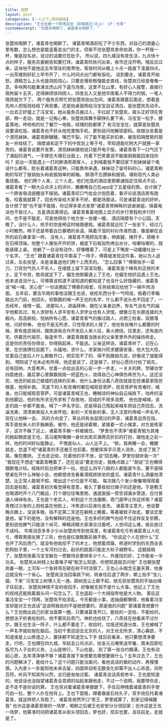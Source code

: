 ```yaml
---
title: 困梦
layout: post
categories: [一人之下,得闲拍拖]
description: "王也去接一个醉鬼回去（前接南迁/北上） CP：也青"
customexcerpt: "张楚岚喝醉了，诸葛青也喝醉了。"
---
```

张楚岚喝醉了，诸葛青也喝醉了。
诸葛青喝酒前吃了不少东西，对自己的酒量心里有数，怎么想也是能竖着走出门的主，但架不住张楚岚舍命劝酒，你一杯我一杯，像是投名状，说过的话要烂在肚子。
所以说，四九城没有夜生活，九点快十点的样子，服务员委婉告知要打烊。诸葛青险些问出来，夜市还没开啊。哦反应过来，这块地不是他这五年常驻的南粤地，宵夜时间从晚上十点一路直下凌晨四点，一出茶楼刚好赶上早市开了，什么时间点出门都有饭吃。
说到要走，诸葛青开始愁。酒精怎么上头也是烧脸烧心，只要走慢些勉强能走直线，张楚岚已经是奄奄一息，多哄两句能重演龙虎山月下遛鸟场景。这里不比山里，有好心人报警，直接行政拘留十五天，还得麻烦徐四捞人，四舍五入又是他华南看人不得力的锅，一笔人情债就欠下了。
两个服务员帮忙把张楚岚抬出包间，诸葛青跟着后面走，想着是先哄人把饭钱给结了再安置，还是拍桌面照给冯宝宝自证清白，是张楚岚先动手。
一出去正好撞上了冯宝宝，她从服务员接过人，手扛起了张楚岚，肩头正好顶在胃部，稍一走动，就是一记掏心拳。张楚岚挥舞手脚挣扎要下来，冯宝宝一松手，膝盖落地，哗啦啦的吐了餐厅一地板，经理的脸都黑了
有冯宝宝在，就算是张楚岚说要请吃饭，诸葛青也不好从他兜里掏手机，更别说问他解锁密码。收银台坐着是个漂亮妹妹，诸葛青醉醺醺，嘴巴干裂，问了能不能买折扣券，被告知隔壁房的朋友一并给结了。
隔壁桌和定不下的中宫划上等于号，早知道能吃狗大户就换一家贵的。诸葛青说要开发票，漂亮妹妹跟他说只能开电子版，诸葛青吞下一口气压下了涌起的酒气，一手撑在大理石台面上，托着下巴笑着说不能报销我能回来找你吗？
前台一天能遇上一打的醉酒奇葩客人，上到喊着我不要回家下到妹妹留个电话什么都有，脸长着诸葛青这种，只能靠命来遇，妹妹动了留号码的心，诸葛青刷刷的写好了报销抬头和收报销单的邮箱。
醉酒不忘撩妹和报销，堪称现代人类必备技能。
他们两个人来，三个人走。他们吃饭的酒店里那都通指定住宿点不远，诸葛青看了一眼大众点评上的评价，撇撇嘴自己在app定了五星级的房。会计拨了一个跨省电话提醒说不报销。诸葛青叹口气给会计抱怨着，看评论说酒店房有跳蚤，咬着我就算了，回去传染给大家多不好。都是场面话，可是诸葛青说的好听，会计想了想“也不是不能报，你记得多拿点发票”诸葛青笑眯眯的说谢谢姐，隔着电话也不放过人。
五星酒店离得远。诸葛青看着地图上显示的步行里程和步行时间，也不是不能走，可是他得找个地方坐一坐缓一缓。
酒店隔壁有个小公园，天晚了，没什么人，抢手的空座椅这时候随便挑。诸葛青就近捡了一张坐下，经过几小时散热，椅子还是带着白日暴晒的余温，隔着汗湿的衬衫传递热度，像是躺在会所的岩石桑拿室一样。
没有人，诸葛青不用顾及形象，伸直腿，摊开手，颈椎卡在石椅顶端，他整个人像张开开的饼，被底下石板加热烤出水分，咕嘟咕嘟的，就能装碟上桌。
他躺了一会没有动作，好像睡着了，可是上下嘴皮一动缓缓吐出一个名字。
“王也”
跟着诸葛青在华南呆了一阵子，傅蓉就发现这件事，她以为人追过来，左右张望，全是准备送他们两个上西天的。
“怎么回事？”傅蓉抬手一菜刀，刀背剑气伤人不杀人，在墙壁上留下深深沟壑。
诸葛青是个稀有的正统的术士，定下中宫，胜局就定下了，偏生他倒霉遇上了王也，也偏生他好运遇上王也。
他本该说没什么，可傅蓉该知道不该知道的都知道了也没什么好隐藏的，诸葛青说“喊一喊，求心安”
一句话撩起了傅蓉的母爱，任务结束后给他下一碗牛肉汤面。
五年前，要去华南的事他没跟王也说，收拾东西分手一气呵成，拖着行李箱踏出大门前，他回头，轻飘飘的喊一声王也的名字，什么都不说头也不回走了，一去经年，缘悭一面。
进屋叫人，进庙拜神，跟在父亲身边养，有名气没名气的庙宇他都去过，有人求财有人求平安有人求学业也有人求情，塑像立在长廊连接的大殿内，高高俯视，悦纳所有心愿。诸葛青客气的像过路人，点燃三柱香，双膝落地，问好供奉。
他也不是无所求，只觉得求的人错了。他也有张嘴什么都要的时候，家有座武侯祠，跟旅游局合作开发后人来人往，香火缭绕。往里走，还有座内宅，供着历代祖宗，每逢年节，诸葛青跟着当族长的父亲里里外外的操持奔走。
这是你的责任你得会，你得挑起来，不能逃。父亲这样说，诸葛青听了，记在心里，在宗族牌位前跪下，头磕地，求什么，求家族兴旺求健康安康，他大包大揽，仗着自己是后人什么都敢开口，把实现不了的、得不到跟祖先说，好像说了就能得到。
明知说了也未必有所得，他还是说了，还是做了。好似心愿托付给了祖先，总有回响，大音希声。仗着一点给出去的心安一步一步走，一关关的跨，学硬功学四盘绝技，最后掌心里飘飘摇摇一把蓝色火，烧得自己心神俱伤再世为人。这还没完，他还的給自己做错的选择的买单，他什么身份沾着八奇技就是在挖诸葛家隐世根基，他得补救。
天底下的人有苦难时都在喊观音菩萨，观音菩萨有苦难时，喊谁，也只能喊观音菩萨。可是诸葛青喊王也，睡糊涂的神仙自云端跌下，咕咚的滚到他脚边，他的有所求无所求有了存放地，现成的不用多浪费。
他也是喊喊，该走的路一步都不能省。喊了一声名字后，还是得自己爬起来喊车把自己弄回去，洗澡洗漱，清清爽爽投入大床怀抱，新的一天有新的事，无人注意时再喊一声名字。
现在让他眯一会。
风的方向变了，草丛间有虫鼠爬过的声音，诸葛青运炁在指，挥手直拍来人的手腕麻筋，被夺。他还是闭着眼，紧接着一式小擒拿，对方是练家子，这次不躲了迎上，诸葛青手腕一转被擒住。
“梦里也不清净”诸葛青勉为其难的掀起眼皮是王也，高马尾鸭嘴帽一身优衣库买满两百折扣的打扮，跟他走之前一样，他的时间好似能静止。
不愧是仙人，山人比不上。
“欸。我再睡一会，睡醒就走，您退下吧“诸葛青的手还被王也扣着，想要挥挥手示意人消失，变成了晃了晃，像在撒娇。
王也走近些，托着他的手不放，说“回去睡，梦里你就听我一次“
”我现在不想走“诸葛青睡着了，还在说话“要走你走，我晚点跟上“
”胡说“王也懒得跟醉鬼计较。结账时前台把单子一拉，他这么四平八稳的人都能直乍舌，要不是隔壁桌在开什么神秘小会，他都想进去看看酒瓶排排坐的盛况。诸葛青什么酒量他清楚，比正常人能喝不假，喝出这个价位是不可能。
每次跟几个发小聚餐喝得爬着回去是标配，诸葛青初次看觉得有意思，看久了要收拾烂摊子的还是他。于是教王也喝酒时开个八门搬运，打个错位往嘴里倒，通道直插一旁空调漏水管道，应付普通人绰绰有余。王也是个老实人，听到这个方法傻眼，奇门遁甲让你这样用？诸葛青拽过沙发的上抱枕盖在他脸上，冷笑道以后谁吐谁洗。
诸葛青主意大，他说要晚点跟上，没说多晚，指不定第二天还在躺椅上睡着，等着被蚊子抬走。要谈恋爱是他，留下的是他，没有解释的还是他。王也多好的脾气也经不住这样反复折腾，更别说他脾气只能说个尚可，睁眼闭眼大家凑合过着吧，人世间这么难，彼此放过不成吗。
华南消息多多少少从张楚岚传到他耳里，有诸葛青吃亏有诸葛青让人吃亏，傅蓉男朋友换了三轮，他也是红旗飘飘彩旗不倒。
“你说这个人在想什么”王也开了风后奇门，就没有他收拾不了的术士，他想着烦躁，修道时学到的东西全丢到狗肚子里，一个土车河扫过去，起伏的路面只能走大轮子越野车。
这题超纲了，张楚岚拖着冯宝宝躲在一旁数待会要绑多少个人，外援找的好，工作能省一半功夫。
张楚岚从树枝上扯着嗓子喊“我怎么知道，你想知道就去问他”
王也朝张楚岚看一眼，土河车一个急转弯在砸在树干时消弭了。王也心头暗念无量天尊，他身边就没有一个省心。
张楚岚没当回事跳下树，转身往后退了两步，朝上抬手”宝儿姐，下来“
冯宝宝上树埋人无一通，跳树连尘土都不起，她无视张楚岚的手抽出绳子往前走。
张楚岚神情不变的收回手，好像被无视不是什么大事。他迎上了王也的视线还能挑着眉头问一句怎么了。王也竖起一个大拇指夸他是大人物。
善后这事冯宝宝一个顶两，张楚岚不给添乱，今天都是小事，连抽烟都懒得，他看着冯宝宝却是对王也说话”这说明我给的不是她想要的，那是我的问题“
那诸葛青想要什么？王也掏出自己的家当盘算一圈，只要诸葛青开口，能给的一定给，不能给的，想想法子折衷给别的。他不要风后奇门，神机也给烧了，八奇技在他看来不过尔尔，跟王也生活一阵子，什么都不要走了，收拾时，垃圾还知道分类，王也被喊了一声名字就给抛在脑后。当初千里迢迢去北京的人，对王也无所求，清心寡欲，不知道谁是上山修道之人，要挟都不知道怎么下手
就目前看来，他只要想清净要走，行吧，王也蹲在四九城，早起去公司点卯，给金元元嘲笑送早餐，周末回家吃饭尽为人子女的义务，上山是修行，下山也是。
到了第一张合约期满，王也有动起心思，五年清净够不够？诸葛青接下来想要去哪想要做什么？五年过去了，王也的问题解决了，能给什么？这个问题只能当面问，看他说话的做的动作，再慢慢猜。入内景卜一卦能知他未来去留，四盘转动有无数变化却算不出人心吊诡，风吹百窍，听风不知其所以然，总归是匆匆过客。
诸葛青说话真假参半，王也是知道的，他说话也没指望诸葛青会乖顺的站起来跟他走，不过一个说明，我要带你走，走不走不是你说的算。
王也背对着诸葛青单膝跪下，手往后伸拽着诸葛青的手使巧劲一拉，整个人扑在他背上。王也下盘稳，蹲着像是石柱扎子，双手绕后托着诸葛青，就这样把人背稳了。
诸葛青突然开口“老王，梦里就算了，到家记得喊醒我”
也许这是诸葛青做的一场梦，喝醉之后被王也安安分分领回家；也许这是王也一场梦，他算准时间把诸葛青从街头领回去，梦也好，现实也罢，且往前走，走就是了。
